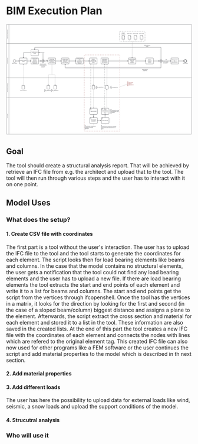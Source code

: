 # BIM Execution Plan
![BPMN Diagram](BPMN_Group_20_A3.svg)
## Goal
The tool should create a structural analysis report. That will be achieved by retrieve an IFC file from e.g. the architect and upload that to the tool. The tool will then run through various steps and the user has to interact with it on one point.
## Model Uses
### What does the setup?
#### 1. Create CSV file with coordinates
The first part is a tool without the user's interaction. The user has to upload the IFC file to the tool and the tool starts to generate the coordinates for each element. 
The script looks then for load bearing elements like beams and columns. In the case that the model contains no structural elements, the user gets a notification that the tool could not find any load bearing elements and the user has to upload a new file. If there are load bearing elements the tool extracts the start and end points of each element and write it to a list for beams and columns. The start and end points get the script from the vertices through ifcopenshell. Once the tool has the vertices in a matrix, it looks for the direction by looking for the first and second (in the case of a sloped beam/column) biggest distance and assigns a plane to the element. Afterwards, the script extract the cross section and material for each element and stored it to a list in the tool. These information are also saved in the created lists. 
At the end of this part the tool creates a new IFC file with the coordinates of each element and connects the nodes with lines which are refered to the original element tag. This created IFC file can also now used for other programs like a FEM software or the user continues the script and add material properties to the model which is described in th next section. 
#### 2. Add material properties
#### 3. Add different loads
The user has here the possibility to upload data for external loads like wind, seismic, a snow loads and upload the support conditions of the model. 
#### 4. Strucutral analysis
### Who will use it


